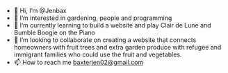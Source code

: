 - 👋 Hi, I’m @Jenbax
- 👀 I’m interested in gardening, people and programming  
- 🌱 I’m currently learning to build a website and play Clair de Lune and Bumble Boogie on the Piano 
- 💞️ I’m looking to collaborate on creating a website that connects homeowners with fruit trees and extra garden produce with refugee and immigrant families who could use the fruit and vegetables. 
- 📫 How to reach me baxterjen02@gmail.com

<!---
Jenbax/Jenbax is a ✨ special ✨ repository because its `README.md` (this file) appears on your GitHub profile.
You can click the Preview link to take a look at your changes.
--->
